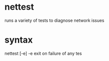 # nettest
runs a variety of tests to diagnose network issues
# syntax
nettest [-e]
 -e exit on failure of any tes
